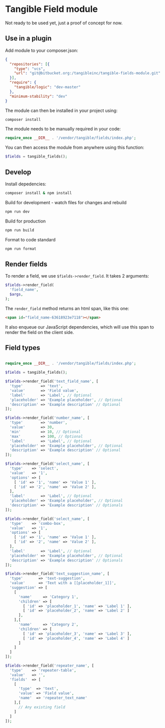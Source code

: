 # Tangible Field module

Not ready to be used yet, just a proof of concept for now.

## Use in a plugin

Add module to your composer.json:

```json
{
  "repositories": [{
    "type": "vcs",
    "url": "git@bitbucket.org:/tangibleinc/tangible-fields-module.git"
  }],
  "require": {
    "tangible/logic": "dev-master"
  },
  "minimum-stability": "dev"
}
```

The module can then be installed in your project using:

```sh 
composer install
```

The module needs to be manually required in your code:

```php
require_once __DIR__ . '/vendor/tangible/fields/index.php';
```

You can then access the module from anywhere using this function:
```php
$fields = tangible_fields();
```

## Develop

Install depedencies:

```sh
composer install & npm install
```

Build for development - watch files for changes and rebuild

```sh
npm run dev
```

Build for production

```sh
npm run build
```

Format to code standard

```sh
npm run format
```

## Render fields

To render a field, we use `$fields->render_field`. It takes 2 arguments:

```php
$fields->render_field(
  'field_name',
  $args,
);
```

The `render_field` method returns an html span, like this one:

```html
<span id="field_name-63618923e7118"></span>
```

It also enqueue our JavaScript dependencies, which will use this span to render the field on the client side.

## Field types

```php

require_once __DIR__ . '/vendor/tangible/fields/index.php';

$fields = tangible_fields();

$fields->render_field('text_field_name', [
  'type'        => 'text',
  'value'       => 'Field value', 
  'label'       => 'Label', // Optional
  'placeholder' => 'Example placeholder', // Optional
  'description' => 'Example description' // Optional
]);

$fields->render_field('number_name', [
  'type'        => 'number',
  'value'       => 30,
  'min'         => 10, // Optional
  'max'         => 100, // Optional
  'label'       => 'Label', // Optional
  'placeholder' => 'Example placeholder', // Optional
  'description' => 'Example description' // Optional
]);

$fields->render_field('select_name', [
  'type'    => 'select',
  'value'   => '1',
  'options' => [
    [ 'id' => '1', 'name' => 'Value 1' ],
    [ 'id' => '2', 'name' => 'Value 2' ],
  ],
  'label'       => 'Label', // Optional
  'placeholder' => 'Example placeholder', // Optional
  'description' => 'Example description' // Optionals
]);

$fields->render_field('select_name', [
  'type'    => 'combo-box',
  'value'   => '1',
  'options' => [
    [ 'id' => '1', 'name' => 'Value 1' ],
    [ 'id' => '2', 'name' => 'Value 2' ],
  ],
  'label'       => 'Label', // Optional
  'placeholder' => 'Example placeholder', // Optional
  'description' => 'Example description' // Optionals
]);

$fields->render_field('text_suggestion_name', [
  'type'       => 'text-suggestion',
  'value'      => 'Text with a [[placeholder_1]]',
  'suggestion' => [
    [
      'name'     => 'Category 1',
      'children' => [ 
        [ 'id' => 'placeholder_1', 'name' => 'Label 1' ],
        [ 'id' => 'placeholder_2', 'name' => 'Label 2' ]
      ],
    ],[
      'name'     => 'Category 2',
      'children' => [ 
        [ 'id' => 'placeholder_3', 'name' => 'Label 3' ],
        [ 'id' => 'placeholder_4', 'name' => 'Label 4' ]
      ]
    ]
  ]
]);

$fields->render_field('repeater_name', [
  'type'    => 'repeater-table',
  'value'   => '',
  'fields'  => [          
    [
      'type'  => 'text',
      'value' => 'Field value', 
      'name'  => 'repeater_text_name'
    ],[
      // Any existing field
    ]
  ]
]);

```
